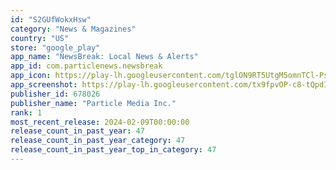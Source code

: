 ```yaml
---
id: "S2GUfWokxHsw"
category: "News & Magazines"
country: "US"
store: "google_play"
app_name: "NewsBreak: Local News & Alerts"
app_id: com.particlenews.newsbreak
app_icon: https://play-lh.googleusercontent.com/tglON9RT5UtgM5omnTCl-PsDxyKIxg4jc8Q36WGEoYmEKjZXsTaUv7HbHo_xEoCloQ
app_screenshot: https://play-lh.googleusercontent.com/tx9fpvOP-c8-tQpdI3PVu2x-Iyhbu_r8kpJsJHcNTqmCWEzwgw7l-D9_JU1Qd0fpxEkH
publisher_id: 678026
publisher_name: "Particle Media Inc."
rank: 1
most_recent_release: 2024-02-09T00:00:00
release_count_in_past_year: 47
release_count_in_past_year_category: 47
release_count_in_past_year_top_in_category: 47
---
```

